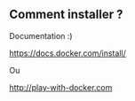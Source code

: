## Comment installer ?

Documentation :)

https://docs.docker.com/install/

Ou

http://play-with-docker.com
